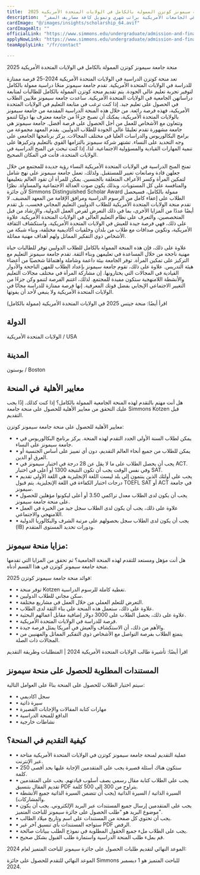 ```yaml
---
title:  منحة جامعة سيمونز كوتزن الممولة بالكامل في الولايات المتحدة الأمريكية 2025 
description:  "منحة ممولة بالكامل للدراسة والعيش مجانًا في الولايات المتحدة الأمريكية مقدمة من أرقي الجامعات الأمريكية براتب شهري وتمويل كافة مصاريف السفر." 
cardImage: "@/images/insights/scholarship_64.avif" 
cardImageAlt: "" 
officialLink: "https://www.simmons.edu/undergraduate/admission-and-financial-aid/tuition-financial-aid/types-financial-aid/scholarships/distinguished-scholar" 
applyNowLink: "https://www.simmons.edu/undergraduate/admission-and-financial-aid/tuition-financial-aid/types-financial-aid/scholarships/distinguished-scholar" 
teamApplyLink: "/fr/contact"

---
```


منحة جامعة سيمونز كوتزن الممولة بالكامل في الولايات المتحدة الأمريكية 2025

تعد منحة كوتزن الدراسية في الولايات المتحدة الأمريكية 2024-25 فرصة ممتازة للدراسة في الولايات المتحدة الأمريكية. تقدم جامعة سيمونز منحًا دراسية ممولة بالكامل لتوفير تجربة تعليم عالي الجودة. يتم تقديم منحة كوتزن الممولة بالكامل للطالبات لمتابعة دراساتهن الجامعية في الولايات المتحدة الأمريكية. ساعدت جامعة سيمونز ملايين الطلاب في الحصول على تعليم جيد. إذا كنت ترغب في متابعة التعليم في الولايات المتحدة الأمريكية، فهذه فرصة رائعة. من خلال هذه المنحة الدراسية المقدمة من جامعة سيمونز بالولايات المتحدة الأمريكية، يمكنك أن تصبح جزءًا من جامعة معترف بها دوليًا لتنمو وتتعاون مع الأشخاص للعمل من أجل الحصول على فرصة أفضل. جامعة سيمونز هي جامعة مشهورة تقدم تعليمًا عالي الجودة للطلاب الدوليين. يقدم المعهد مجموعة من برامج البكالوريوس والدراسات العليا في مختلف المجالات. يركز برنامجها الجامعي على وجه التحديد على النساء. تشتهر شركة سيمونز بالتزامها القوي بالتعليم وتركيزها على تنمية المهارات القيادية والمسؤولية الاجتماعية. لذا، إذا كنت تبحث عن المنح الدراسية في الولايات المتحدة، فأنت في المكان الصحيح.

تمنح المنح الدراسية في الولايات المتحدة الأمريكية النساء رؤية جديدة للمجتمع من خلال جعلهن قادة وصانعات تغيير للمستقبل. ولذلك، تعمل جامعة سيمونز على نهج شامل لتمكين المرأة وكسر الأعراف المتعلقة بالجنسين. يمكن للمرأة أن تقود العالم بتعليمها والمنافسة على كل المستويات. وبذلك يكون صوت العدالة الاجتماعية والمساواة. نظرًا لأن جائزة Simmons Distinguished Scholar Award ممولة بالكامل، فسيحصل الطلاب على إعفاء كامل من الرسوم الدراسية ومرافق الإقامة من المعهد المضيف. لا تقدم منحة الولايات المتحدة الأمريكية للطلاب الدوليين التعليم المجاني فحسب، بل تقدم أيضًا عددًا من المزايا الأخرى، بما في ذلك التعرض لفرص العمل الدولية، والإرشاد من قبل المتخصصين، والتعرف على نظام التعليم العالي في الولايات المتحدة الأمريكية. علاوة على ذلك، فهي فرصة جيدة للعيش في الولايات المتحدة الأمريكية، واستكشاف الثقافة الأمريكية، وتكوين صداقات مع طلاب من بلدان وخلفيات أكاديمية مختلفة، وبناء شبكة من الأشخاص ذوي التفكير المماثل ولهم أهداف مهنية مماثلة.

علاوة على ذلك، فإن هذه المنحة الممولة بالكامل للطلاب الدوليين توفر للطالبات حياة مهنية ناجحة من خلال المساعدة في تعليمهن وبناء الثقة. تقدم جامعة سيمونز التعليم مع التركيز على تمكين المرأة. توفر الجامعة بيئة داعمة وشاملة واهتمامًا شخصيًا من أعضاء هيئة التدريس. علاوة على ذلك، تقوم جامعة سيمونز بإعداد الطلاب للمهن الناجحة والأدوار القيادية في المجالات التي يختارونها. إن مشاركة المرأة في مختلف مجالات التعليم والأنشطة اللامنهجية ستكون مفيدة للمجتمع. لذلك، اغتنم الفرصة لتنمو وكن جزءًا من التغيير الاجتماعي الإيجابي بفضل قوتك المعرفية. إنها فرصة ممتازة للدراسة مجانًا في الولايات المتحدة الأمريكية ولا ينبغي لأحد أن يفوتها.

اقرأ أيضًا: منحة جيتس 2025 في الولايات المتحدة الأمريكية (ممولة بالكامل)

## الدولة

الولايات المتحدة الأمريكية / USA

## المدينة

بوستون / Boston

## معايير الأهلية  في المنحة

هل أنت مهتم بالتقدم لهذه المنحة الجامعية الممولة بالكامل؟ إذا كنت كذلك. إذًا يجب عليك التحقق من معايير الأهلية للحصول على منحة جامعة Simmons Kotzen قبل التقديم.

معايير الأهلية للحصول على منحة جامعة سيمونز كوتزن:

- • يمكن لطلاب السنة الأولى الجدد التقدم لهذه المنحة. يركز برنامج البكالوريوس في جامعة سيمونز على النساء.
- • يمكن للطلاب من جميع أنحاء العالم التقديم، دون أي تمييز على أساس الجنسية أو العرق أو الدين.
- • يجب أن يحصل الطلاب على ما لا يقل عن 28 درجة في اختبار سيمونز في ACT. وفي نفس الوقت يجب أن تكون النتيجة 1300 أو أعلى في اختبار SAT.
- • يجب على أولئك الذين ينتمون إلى بلد ليست اللغة الإنجليزية هي اللغة الأولى تقديم درجات اختبار الكفاءة في اللغة الإنجليزية. يتم قبول TOEFL SAT أو ACT في جامعة سيمونز.
- • يجب أن يكون لدى الطلاب معدل تراكمي 3.50 أو أعلى ليكونوا مؤهلين للحصول على منحة جامعة سيمونز.
- • علاوة على ذلك، يجب أن يكون لدى الطلاب سجل جيد من الخبرة في العمل اللامنهجي والاجتماعي.
- • يجب أن يكون لدى الطلاب سجل بحصولهم على مرتبة الشرف والبكالوريا الدولية (IB) ودورات تحديد المستوى المتقدم.

## مزايا منحة سيمونز:

هل أنت مؤهل ومستعد للتقدم لهذه المنحة الجامعية؟ ثم تحقق من المزايا التي تقدمها منحة جامعة سيمونز كوتزن في هذا القسم أدناه.

فوائد منحة جامعة سيمونز كوتزن 2025:

- • توفر منحة Kotzen تغطية كاملة للرسوم الدراسية.
- • سكن مجاني للطلاب الدوليين.
- • التعرض للتعلم العملي من خلال العمل في مشاريع مختلفة.
- • علاوة على ذلك، ستعمل هذه المنحة على بناء الثقة لدى الطلاب.
- • علاوة على ذلك، يحصل الطلاب على 3000 دولار إضافية مقابل أعمالهم البحثية.
- • فرصة للدراسة في الولايات المتحدة الأمريكية.
- • والأهم من ذلك، أن الاستكشاف والعيش في أمريكا يمثل فرصة جيدة.
- • يتمتع الطلاب بفرصة التواصل مع الأشخاص ذوي التفكير المماثل والمهنيين من المجالات ذات الصلة.

اقرأ أيضًا: تأشيرة طالب الولايات المتحدة الأمريكية 2024 | المتطلبات وطريقة التقديم

## المستندات المطلوبة للحصول على منحة سيمونز

سيتم اختيار الطلاب للحصول على المنحة بناءً على العوامل التالية:

- • سجل اكاديمي
- • سيرة ذاتية
- • مهارات كتابة المقالات والإجابات القصيرة
- • الدافع للمنحة الدراسية
- • نشاطات خارجية

## كيفية التقديم في المنحة؟

- • عملية التقديم لمنحة جامعة سيمونز كوتزن في الولايات المتحدة الأمريكية متاحة عبر الإنترنت.
- • ستكون هناك أسئلة قصيرة يجب على المتقدمين الإجابة عليها بحد أقصى 250 كلمة.
- • يجب على الطلاب كتابة مقال رسمي يصف أسلوب قيادتهم. يجب على المتقدمين تقديم المقال بتنسيق PDF يتراوح من 300 إلى 500 كلمة.
- • السيرة الذاتية / السيرة الذاتية (يجب أن تتضمن السيرة الذاتية جميع الأنشطة والمشاركات).
- • يجب على المتقدمين إرسال جميع المستندات عبر البريد الإلكتروني. يجب أن يكون موضوع البريد هو “طلب الحصول على جائزة سيمونز للباحث المتميز”.
- • يجب أن تحتوي كل صفحة من المستندات على اسم وتاريخ ميلاد الطالب.
- • ستواجه المستندات بأي تنسيق آخر غير PDF الرفض.
- • يجب على الطلاب ملء جميع الحقول المطلوبة في نموذج الطلب ببيانات صالحة.
- • قم بملء طلب المنحة الدراسية واستمارة طلب القبول بشكل صحيح.

الموعد النهائي لتقديم طلبات الحصول على جائزة سيمونز للباحث المتميز لعام 2024:

الموعد النهائي للتقدم للحصول على جائزة Simmons للباحث المتميز هو 1 ديسمبر 2024.


